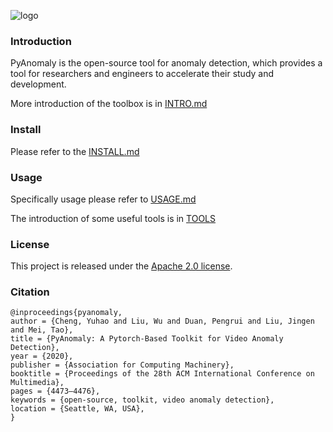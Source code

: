 ![logo](./docs/Logo.jpg)

### Introduction
PyAnomaly is the open-source tool for anomaly detection, which provides a tool for researchers and engineers to accelerate their study and development. 

More introduction of the toolbox is in [INTRO.md](./docs/intro.md)

### Install
Please refer to the [INSTALL.md](./docs/install.md)

### Usage 
Specifically usage please refer to [USAGE.md](./docs/usage.md)

The introduction of some useful tools is in [TOOLS](./docs/tools.md)

### License
This project is released under the [Apache 2.0 license](./LICENSE).

### Citation 

```
@inproceedings{pyanomaly,
author = {Cheng, Yuhao and Liu, Wu and Duan, Pengrui and Liu, Jingen and Mei, Tao},
title = {PyAnomaly: A Pytorch-Based Toolkit for Video Anomaly Detection},
year = {2020},
publisher = {Association for Computing Machinery},
booktitle = {Proceedings of the 28th ACM International Conference on Multimedia},
pages = {4473–4476},
keywords = {open-source, toolkit, video anomaly detection},
location = {Seattle, WA, USA},
}
```

